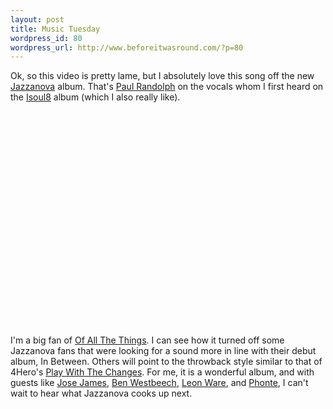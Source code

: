 ```yaml
--- 
layout: post
title: Music Tuesday
wordpress_id: 80
wordpress_url: http://www.beforeitwasround.com/?p=80
---
```

Ok, so this video is pretty lame, but I absolutely love this song off the new <a href="http://www.jazzanova.net">Jazzanova</a> album.  That's <a href="http://www.myspace.com/prandolph">Paul Randolph</a> on the vocals whom I first heard on the <a href="http://www.sonarkollektiv.com/artists/ISoul8/">Isoul8</a> album (which I also really like).

<object width="425" height="344"><param name="movie" value="http://www.youtube.com/v/gPMI2qL4oz8&hl=en&fs=1"></param><param name="allowFullScreen" value="true"></param><param name="allowscriptaccess" value="always"></param><embed src="http://www.youtube.com/v/gPMI2qL4oz8&hl=en&fs=1" type="application/x-shockwave-flash" allowscriptaccess="always" allowfullscreen="true" width="425" height="344"></embed></object>

I'm a big fan of <a href="http://www.amazon.com/All-Things-Jazzanova/dp/B001FBJTYQ">Of All The Things</a>.  I can see how it turned off some Jazzanova fans that were looking for a sound more in line with their debut album, In Between.  Others will point to the throwback style similar to that of 4Hero's <a href="http://www.amazon.com/Play-Changes-4hero/dp/B000MGBTHK/">Play With The Changes</a>.  For me, it is a wonderful album, and with guests like <a href="http://www.myspace.com/josejamesquartet">Jose James</a>, <a href="http://www.myspace.com/benwestbeech">Ben Westbeech</a>, <a href="http://www.leonware.com/">Leon Ware</a>, and <a href="http://www.myspace.com/littlebrother">Phonte</a>, I can't wait to hear what Jazzanova cooks up next.
